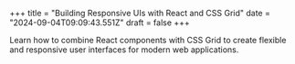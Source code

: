+++
title = "Building Responsive UIs with React and CSS Grid"
date = "2024-09-04T09:09:43.551Z"
draft = false
+++

  Learn how to combine React components with CSS Grid to create flexible and responsive user interfaces for modern web applications.
        